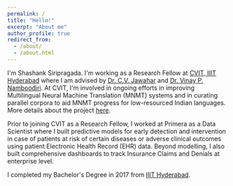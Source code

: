 ```yaml
---
permalink: /
title: "Hello!"
excerpt: "About me"
author_profile: true
redirect_from: 
  - /about/
  - /about.html
---
```


I'm Shashank Siripragada. I'm working as a Research Fellow at [CVIT, IIIT Hyderabad](https://cvit.iiit.ac.in/) where I am advised by [Dr. C.V. Jawahar](https://faculty.iiit.ac.in/~jawahar/) and [Dr. Vinay P. Namboodiri](https://vinaypn.github.io/). At CVIT, I'm involved in ongoing efforts in improving Multilingual Neural Machine Translation (MNMT) systems and in curating parallel corpora to aid MNMT progress for low-resourced Indian languages. More details about the project [here](http://preon.iiit.ac.in/~jerin/bhasha/).

Prior to joining CVIT as a Research Fellow, I worked at Primera as a Data Scientist where I built predictive models for early detection and intervention in case of patients at risk of certain diseases or adverse clinical outcomes using patient Electronic Health Record (EHR) data. Beyond modelling, I also built comprehensive dashboards to track Insurance Claims and Denials at enterprise level.

I completed my Bachelor's Degree in 2017 from [IIIT Hyderabad](https://www.iiit.ac.in/).